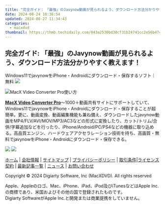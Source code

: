 ```yaml
---
title: "完全ガイド: 「最強」のJavynow動画が見られるよう、ダウンロード方法分かりやすく教えます！"
date: 2024-08-24 10:36:54
updated: 2024-08-27 11:34:43
categories:
  - macxdvd
thumbnail: https://thmb.techidaily.com/843a2530bd30cf31b24741cc2e56b474bee5d065dd6fb56cbf786d1e09002e10.jpg
---
```


## 完全ガイド: 「最強」のJavynow動画が見られるよう、ダウンロード方法分かりやすく教えます！

Windows11でjavynowをiPhone・Androidにダウンロード・保存するソフト｜無料 ![](https://www.macxdvd.com/blog/new-fourteen/new.gif) 

![MacX Video Converter Pro使い方](https://www.macxdvd.com/blog/img/save-javynow-video.jpg)

[**MacX Video Converter Pro**](https://tools.techidaily.com/macxdvd/products/)～1000＋動画共有サイトにサポートしていて、Windows11でjavynowをiPhone・Androidにダウンロード・保存することが超簡単。更に、動画変換、動画編集機能も兼ね備え、ダウンロードしたjavynow動画をMP4/FLV/AVI/MOV/MP3/AC3などの形式に変換したり、カット/トリム/合併/字幕追加などを行ったり、iPhone/Android/PC/PS4などの機器に取り込める。高品質エンジン、ハードウェアアクセラレーション技術を持ち、高画質・無料でjavynowをiPhone・Androidにダウンロード・保存できる。

[![](https://www.macxdvd.com/blog/new-fourteen/freedownmac-jp1.png)](https://tools.techidaily.com/macxdvd/products/) [![](https://www.macxdvd.com/blog/new-fourteen/freedownwin-jp1.png)](https://tools.techidaily.com/macxdvd/products/) 



[ホーム](https://tools.techidaily.com/macxdvd/products/) | [会社情報](https://tools.techidaily.com/macxdvd/products/) | [サイトマップ](https://tools.techidaily.com/macxdvd/products/) | [プライバシーポリシー](https://tools.techidaily.com/macxdvd/products/) | [取引条件](https://tools.techidaily.com/macxdvd/products/)|[ライセンス契約](https://tools.techidaily.com/macxdvd/products/) | [最新記事一覧](https://tools.techidaily.com/macxdvd/products/) | [ニュース](https://tools.techidaily.com/macxdvd/products/) | [お問い合わせ](https://tools.techidaily.com/macxdvd/products/)

Copyright © 2024 Digiarty Software, Inc (MacXDVD). All rights reserved

Apple、Appleのロゴ、Mac、iPhone、iPad、iPod及びiTunesなどはApple Inc.の商標であり、米国およびその他の国で登録されたものです。  
Digiarty SoftwareがApple Inc.と開発または商業提携をしていません。

<ins class="adsbygoogle"
     style="display:block"
     data-ad-format="autorelaxed"
     data-ad-client="ca-pub-7571918770474297"
     data-ad-slot="1223367746"></ins>



<ins class="adsbygoogle"
     style="display:block"
     data-ad-client="ca-pub-7571918770474297"
     data-ad-slot="8358498916"
     data-ad-format="auto"
     data-full-width-responsive="true"></ins>
